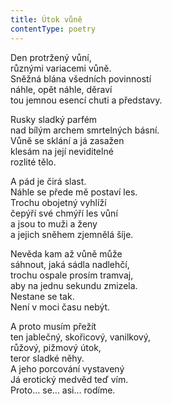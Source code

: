 ```yaml
---
title: Útok vůně
contentType: poetry
---
```


<section>

Den protržený vůní,  
různými variacemi vůně.  
Sněžná blána všedních povinností  
náhle, opět náhle, děraví  
tou jemnou esencí chuti a představy.

</section>

<section>

Rusky sladký parfém  
nad bílým archem smrtelných básní.  
Vůně se sklání a já zasažen  
klesám na její neviditelné  
rozlité tělo.

</section>

<section>

A pád je čirá slast.  
Náhle se přede mě postaví les.  
Trochu obojetný vyhlíží  
čepýří své chmýří les vůní  
a jsou to muži a ženy  
a jejich sněhem zjemnělá šíje.

</section>

<section>

Nevěda kam až vůně může  
sáhnout, jaká sádla nadlehčí,  
trochu ospale prosím tramvaj,  
aby na jednu sekundu zmizela.  
Nestane se tak.  
Není v moci času nebýt.

</section>

<section>

A proto musím přežít  
ten jablečný, skořicový, vanilkový,  
růžový, pižmový útok,  
teror sladké něhy.  
A jeho porcování vystavený  
Já erotický medvěd teď vím.  
Proto… se… asi… rodíme.

</section>

